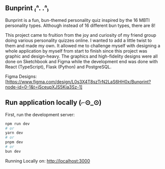 ## Bunprint ₍ᐢ. .ᐢ₎
Bunprint is a fun, bun-themed personality quiz inspired by the 16 MBTI personality types. Although instead of 16 different bun types, there are 8!

This project came to fruition from the joy and curiosity of my friend group doing various personality quizzes online. I wanted to add a little twist to them and made my own. It allowed me to challenge myself with designing a whole application by myself from start to finish since this project was graphic and design-heavy. The graphics and high-fidelity designs were all done on Sketchbook and Figma while the development end was done with React (TypeScript), Flask (Python) and PostgreSQL.  

Figma Designs: [https://www.figma.com/design/L0s3X4T8szTrN2LaS6HH0x/Bunprint?node-id=0-1&t=jSceupXJS5Kia3Sz-1]

## Run application locally (⌐⊙_⊙)

First, run the development server:

```bash
npm run dev
# or
yarn dev
# or
pnpm dev
# or
bun dev
```

Running Locally on: [http://localhost:3000](http://localhost:3000) 
